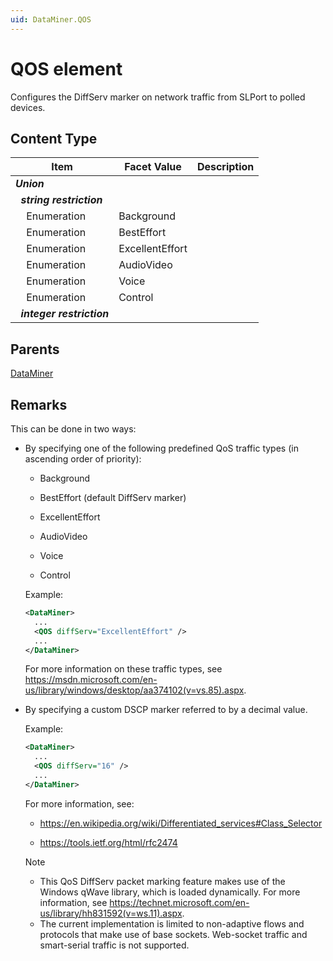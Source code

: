 ```yaml
---
uid: DataMiner.QOS
---
```


# QOS element

Configures the DiffServ marker on network traffic from SLPort to polled devices.

## Content Type

| Item | Facet Value | Description |
| --- | --- | --- |
| ***Union*** |  |  |
| &#160;&#160;***string restriction*** |  |  |
| &#160;&#160;&#160;&#160;Enumeration | Background |  |
| &#160;&#160;&#160;&#160;Enumeration | BestEffort |  |
| &#160;&#160;&#160;&#160;Enumeration | ExcellentEffort |  |
| &#160;&#160;&#160;&#160;Enumeration | AudioVideo |  |
| &#160;&#160;&#160;&#160;Enumeration | Voice |  |
| &#160;&#160;&#160;&#160;Enumeration | Control |  |
| &#160;&#160;***integer restriction*** |  |  |

## Parents

[DataMiner](xref:DataMiner)

## Remarks

This can be done in two ways:

- By specifying one of the following predefined QoS traffic types (in ascending order of priority):

  - Background

  - BestEffort (default DiffServ marker)

  - ExcellentEffort

  - AudioVideo

  - Voice

  - Control

  Example:

  ```xml
  <DataMiner>
    ...
    <QOS diffServ="ExcellentEffort" />
    ...
  </DataMiner>
  ```

  For more information on these traffic types, see <https://msdn.microsoft.com/en-us/library/windows/desktop/aa374102(v=vs.85).aspx>.

- By specifying a custom DSCP marker referred to by a decimal value.

  Example:

  ```xml
  <DataMiner>
    ...
    <QOS diffServ="16" />
    ...
  </DataMiner>
  ```

  For more information, see:

  - <https://en.wikipedia.org/wiki/Differentiated_services#Class_Selector>

  - <https://tools.ietf.org/html/rfc2474>

  > [!NOTE]
  > - This QoS DiffServ packet marking feature makes use of the Windows qWave library, which is loaded dynamically. For more information, see <https://technet.microsoft.com/en-us/library/hh831592(v=ws.11).aspx>.
  > - The current implementation is limited to non-adaptive flows and protocols that make use of base sockets. Web-socket traffic and smart-serial traffic is not supported.
